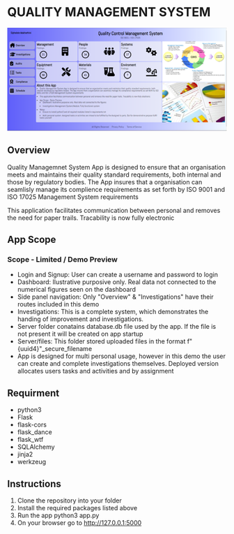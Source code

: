 # QUALITY MANAGEMENT SYSTEM
![](assets/dashboard.png)

## Overview
Quality Managemnet System App is designed to ensure that an organisation meets and maintains their quality standard requirements, both internal and those by regulatory bodies. The App insures that a organisation can seamlisly manage its complience requirements as set forth by ISO 9001 and ISO 17025 Management System requirements

This application facilitates communication between personal and removes the need for paper trails. Tracability is now fully electronic

## App Scope
### Scope - Limited / Demo Preview
* Login and Signup: User can create a username and password to login
* Dashboard: Ilustrative purposive only. Real data not connected to the numerical figures seen on the dashboard
* Side panel navigation: Only "Overview" & "Investigations" have their routes included in this demo
* Investigations: This is a complete system, which demonstrates the handing of improvement and investigations.
* Server folder conatains database.db file used by the app. If the file is not present it will be created on app startup
* Server/files: This folder stored uploaded files in the format f"{uuid4}"_secure_filename
* App is designed for multi personal usage, however in this demo the user can create and complete investigations themselves. Deployed version allocates users tasks and activities and by assignment

## Requirment
* python3
* Flask
* flask-cors
* flask_dance
* flask_wtf
* SQLAlchemy
* jinja2
* werkzeug

## Instructions
1. Clone the repository into your folder
2. Install the required packages listed above
2. Run the app python3 app.py
3. On your browser go to http://127.0.0.1:5000
